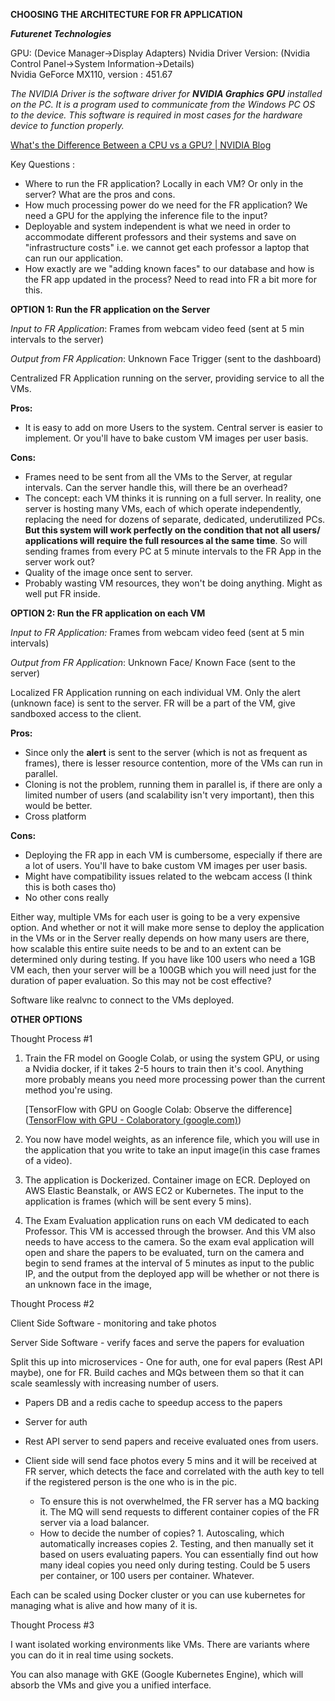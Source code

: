 **CHOOSING THE ARCHITECTURE FOR FR APPLICATION** 

_**Futurenet Technologies**_

GPU: (Device Manager->Display Adapters)
Nvidia Driver Version: (Nvidia Control Panel->System Information->Details)  
Nvidia GeForce MX110, version : 451.67 

_The NVIDIA Driver is the software driver for **NVIDIA Graphics GPU** installed on the PC. It is a program used to communicate from the Windows PC OS to the device. This software is required in most cases for the hardware device to function properly._

[What's the Difference Between a CPU vs a GPU? | NVIDIA Blog](https://blogs.nvidia.com/blog/2009/12/16/whats-the-difference-between-a-cpu-and-a-gpu/)

Key Questions : 

- Where to run the FR application? Locally in each VM? Or only in the server? What are the pros and cons. 
- How much processing power do we need for the FR application? We need a GPU for the applying the inference file to the input? 
- Deployable and system independent is what we need in order to accommodate different professors and their systems and save on "infrastructure costs" i.e. we cannot get each professor a laptop that can run our application. 
- How exactly are we "adding known faces" to our database and how is the FR app updated in the process? Need to read into FR a bit more for this. 

**OPTION 1: Run the FR application on the Server** 

_Input to FR Application_: Frames from webcam video feed (sent at 5 min intervals to the server) 

_Output from FR Application_:  Unknown Face Trigger (sent to the dashboard)

Centralized FR Application running on the server, providing service to all the VMs. 

**Pros:** 

- It is easy to add on more Users to the system. Central server is easier to implement. Or you'll have to bake custom VM images per user basis. 

**Cons:**

- Frames need to be sent from all the VMs to the Server, at regular intervals. Can the server handle this, will there be an overhead? 
- The concept: each VM thinks it is running on a full server. In reality, one server is hosting many VMs, each of which operate independently, replacing the need for dozens of separate, dedicated, underutilized PCs. **But this system will work perfectly on the condition that not all users/ applications will require the full resources al the same time**. So will sending frames from every PC at 5 minute intervals to the FR App in the server work out? 
- Quality of the image once sent to server. 
- Probably wasting VM resources, they won't be doing anything. Might as well put FR inside. 

**OPTION 2: Run the FR application on each VM**

_Input to FR Application:_ Frames from webcam video feed (sent at 5 min intervals) 

_Output from FR Application_: Unknown Face/ Known Face (sent to the server)

Localized FR Application running on each individual VM. Only the alert (unknown face) is sent to the server. FR will be a part of the VM, give sandboxed access to the client. 

**Pros:**

- Since only the **alert** is sent to the server (which is not as frequent as frames), there is lesser resource contention, more of the VMs can run in parallel. 
- Cloning is not the problem, running them in parallel is, if there are only a limited number of users (and scalability isn't very important), then this would be better. 
- Cross platform

**Cons:**

- Deploying the FR app in each VM is cumbersome, especially if there are a lot of users. You'll have to bake custom VM images per user basis. 
- Might have compatibility issues related to the webcam access (I think this is both cases tho)
- No other cons really 

Either way, multiple VMs for each user is going to be a very expensive option. And whether or not it will make more sense to deploy the application in the VMs or in the Server really depends on how many users are there, how scalable this entire suite needs to be and to an extent can be determined only during testing. If you have like 100 users who need a 1GB VM each, then your server will be a 100GB which you will need just for the duration of paper evaluation. So this may not be cost effective? 

Software like realvnc to connect to the VMs deployed. 

**OTHER OPTIONS** 

Thought Process #1

1. Train the FR model on Google Colab, or using the system GPU, or using a Nvidia docker, if it takes 2-5 hours to train then it's cool. Anything more probably means you need more processing power than the current method you're using.

   [TensorFlow with GPU on Google Colab: Observe the difference]([TensorFlow with GPU - Colaboratory (google.com)](https://colab.research.google.com/notebooks/gpu.ipynb))

2. You now have model weights, as an inference file, which you will use in the application that you write to take an input image(in this case frames of a video). 

3. The application is Dockerized. Container image on ECR. Deployed on AWS Elastic Beanstalk, or AWS EC2 or Kubernetes. The input to the application is frames (which will be sent every 5 mins). 

4. The Exam Evaluation application runs on each VM dedicated to each Professor. This VM is accessed through the browser. And this VM also needs to have access to the camera. So the exam eval application will open and share the papers to be evaluated, turn on the camera and begin to send frames at the interval of 5 minutes as input to the public IP, and the output from the deployed app will be whether or not there is an unknown face in the image, 

Thought Process #2

Client Side Software - monitoring and take photos 

Server Side Software - verify faces and serve the papers for evaluation 

Split this up into microservices - One for auth, one for eval papers (Rest API maybe), one for FR. Build caches and MQs between them so that it can scale seamlessly with increasing number of users. 

- Papers DB and a redis cache to speedup access to the papers 

- Server for auth
- Rest API server to send papers and receive evaluated ones from users. 
- Client side will send face photos every 5 mins and it will be received at FR server, which detects the face and correlated with the auth key to tell if the registered person is the one who is in the pic. 
  - To ensure this is not overwhelmed, the FR server has a MQ backing it. The MQ will send requests to different container copies of the FR server via a load balancer. 
  - How to decide the number of copies? 1. Autoscaling, which automatically increases copies 2. Testing, and then manually set it based on users evaluating papers. You can essentially find out how many ideal copies you need only during testing. Could be 5 users per container, or 100 users per container. Whatever. 

Each can be scaled using Docker cluster or you can use kubernetes for managing what is alive and how many of it is. 

Thought Process #3 

I want isolated working environments like VMs. There are variants where you can do it in real time using sockets. 

You can also manage with GKE (Google Kubernetes Engine), which will absorb the VMs and give you a unified interface. 

